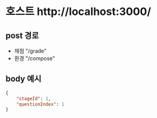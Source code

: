 # 호스트 http://localhost:3000/

## post 경로

-   채점 "/grade"
-   환경 "/compose"

## body 예시

```json
{
    "stageId": 1,
    "questionIndex": 1
}
```
